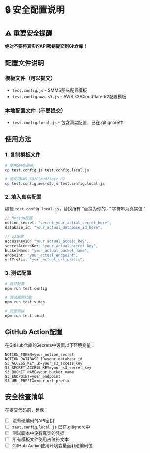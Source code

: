 # 🔒 安全配置说明

## ⚠️ 重要安全提醒

**绝对不要将真实的API密钥提交到Git仓库！**

## 配置文件说明

### 模板文件（可以提交）
- `test.config.js` - SMMS图床配置模板
- `test.config.aws-s3.js` - AWS S3/Cloudflare R2配置模板

### 本地配置文件（不要提交）
- `test.config.local.js` - 包含真实配置，已在.gitignore中

## 使用方法

### 1. 复制模板文件
```bash
# 使用SMMS图床
cp test.config.js test.config.local.js

# 或使用AWS S3/Cloudflare R2
cp test.config.aws-s3.js test.config.local.js
```

### 2. 填入真实配置
编辑 `test.config.local.js`，替换所有 "替换为你的..." 字符串为真实值：

```javascript
// Notion配置
notion_secret: "secret_your_actual_secret_here",
database_id: "your_actual_database_id_here",

// S3配置
accessKeyID: "your_actual_access_key",
secretAccessKey: "your_actual_secret_key",
bucketName: "your_actual_bucket_name",
endpoint: "your_actual_endpoint",
urlPrefix: "your_actual_url_prefix",
```

### 3. 测试配置
```bash
# 验证配置
npm run test:config

# 测试视频功能
npm run test:video

# 完整测试
npm run test:local
```

## GitHub Action配置

在GitHub仓库的Secrets中设置以下环境变量：

```
NOTION_TOKEN=your_notion_secret
NOTION_DATABASE_ID=your_database_id
S3_ACCESS_KEY_ID=your_s3_access_key
S3_SECRET_ACCESS_KEY=your_s3_secret_key
S3_BUCKET_NAME=your_bucket_name
S3_ENDPOINT=your_endpoint
S3_URL_PREFIX=your_url_prefix
```

## 安全检查清单

在提交代码前，确保：

- [ ] 没有硬编码的API密钥
- [ ] `test.config.local.js` 已在.gitignore中
- [ ] 测试脚本中没有真实的凭据
- [ ] 所有模板文件使用占位符文本
- [ ] GitHub Action使用环境变量而非硬编码值 